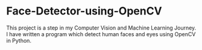 # Face-Detector-using-OpenCV
This project is a step in my Computer Vision and Machine Learning Journey. I have written a program which detect human faces and eyes using OpenCV in Python. 
